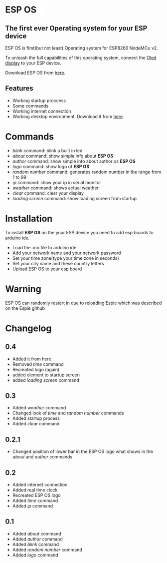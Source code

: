 # ESP OS ![Logo](https://github.com/KrajaniXPolska1/ESP_OS/blob/main/logo.png)
## The first ever Operating system for your ESP device

ESP OS is first(but not least) Operating system for ESP8266 NodeMCu v2.

To unleash the full capabilities of this operating system, connect the [Oled display](https://abc-rc.pl/pl/products/wyswietlacz-oled-0-96-128x64-na-i2c-ssd1306-bialy-12052.html) to your ESP device.

Download ESP OS from [here](https://github.com/KrajaniXPolska1/ESP_OS/releases).

## Features

- Working startup proccess
- Some commands
- Working internet connection
- Working desktop environment. Download it from [here](https://github.com/KrajaniXPolska1/Espie).

  
# Commands
- _blink_ command: blink a built in led
- _about_ command: show simple info about **ESP OS**
- _author_ command: show simple info about author os **ESP OS**
- _logo_ command: show logo of **ESP OS**
- _random number_ command: generates random number in the range from 1 to 99
- _ip_ command: show your ip in serial monitor
- _weather_ command: shows actual weather
- _clear_ command: clear your display
- _loading screen_ command: show loading screen from startup

# Installation
To install **ESP OS** on the your ESP device you need to add esp boards to arduino ide.

- Load the .ino file to arduino ide
- Add your network name and your network password
- Set your time zone(type your time zone in seconds)
- Set your city name and these country letters
- Upload ESP OS to your esp board

# Warning
ESP OS can randomly restart in due to reloading Espie which was described on the Espie github

# Changelog 

## 0.4
- Added it from here
- Removed _time_ command
- Recreated logo (again)
- added element to startup screen
- added _loading screen_ command

## 0.3
- Added _weather_ command
- Changed look of _time_ and _random number_ commands
- Added startup process
- Added _clear_ command

## 0.2.1
- Changed position of lower bar in the ESP OS logo what shows in the _about_ and _author_ commands

## 0.2
- Added internet connection
- Added real time clock
- Recreated ESP OS logo
- Added _time_ command
- Added _ip_ command

## 0.1
- Added _about_ command
- Added _author_ command
- Added _blink_ command
- Added _random number_ command
- Added _logo_ command
